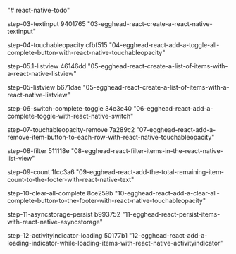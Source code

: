 "# react-native-todo" 

step-03-textinput 9401765 "03-egghead-react-create-a-react-native-textinput"

step-04-touchableopacity cfbf515 "04-egghead-react-add-a-toggle-all-complete-button-with-react-native-touchableopacity"

step-05.1-listview 46146dd "05-egghead-react-create-a-list-of-items-with-a-react-native-listview"

step-05-listview b671dae "05-egghead-react-create-a-list-of-items-with-a-react-native-listview"

step-06-switch-complete-toggle 34e3e40 "06-egghead-react-add-a-complete-toggle-with-react-native-switch"

step-07-touchableopacity-remove 7a289c2 "07-egghead-react-add-a-remove-item-button-to-each-row-with-react-native-touchableopacity"

step-08-filter 511118e "08-egghead-react-filter-items-in-the-react-native-list-view"

step-09-count 1fcc3a6 "09-egghead-react-add-the-total-remaining-item-count-to-the-footer-with-react-native-text"

step-10-clear-all-complete 8ce259b "10-egghead-react-add-a-clear-all-complete-button-to-the-footer-with-react-native-touchableopacity"

step-11-asyncstorage-persist b993752 "11-egghead-react-persist-items-with-react-native-asyncstorage"

step-12-activityindicator-loading 50177b1 "12-egghead-react-add-a-loading-indicator-while-loading-items-with-react-native-activityindicator"